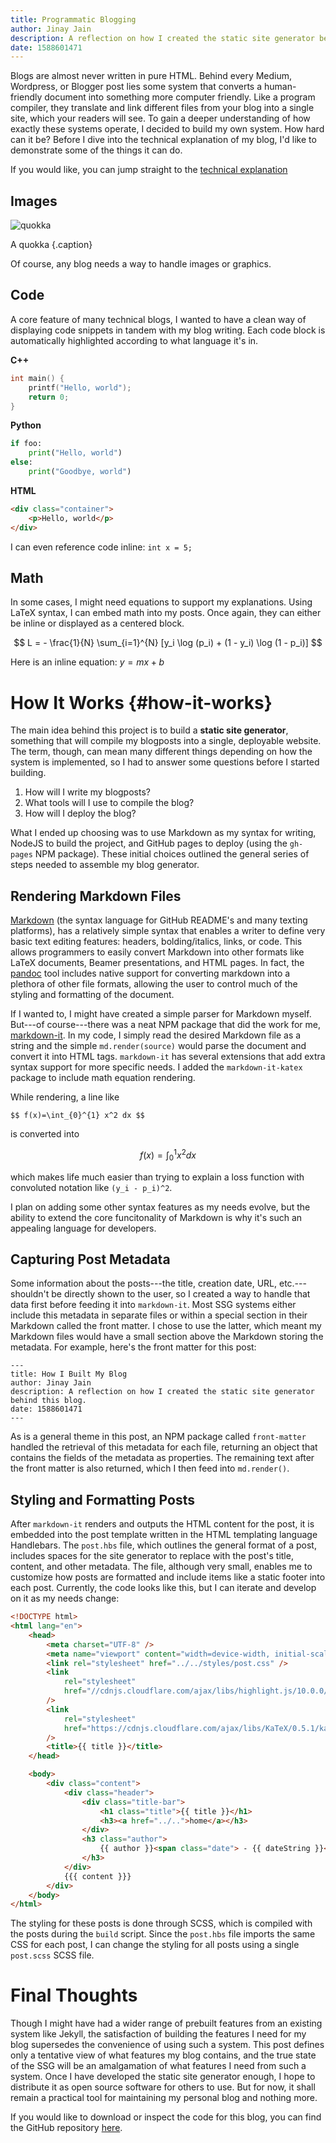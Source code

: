 ```yaml
---
title: Programmatic Blogging
author: Jinay Jain
description: A reflection on how I created the static site generator behind this blog.
date: 1588601471
---
```


Blogs are almost never written in pure HTML. Behind every Medium, Wordpress,
or Blogger post lies some system that converts a human-friendly document into
something more computer friendly. Like a program compiler, they translate and
link different files from your blog into a single site, which your
readers will see. To gain a deeper understanding of how exactly these systems
operate, I decided to build my own system. How hard can it be? Before I dive
into the technical explanation of my blog, I'd like to demonstrate some of
the things it can do.

If you would like, you can jump straight to the [technical explanation](#how-it-works)

## Images

![quokka](/images/quokka.jpg)

A quokka {.caption}

Of course, any blog needs a way to handle images or graphics.

## Code

A core feature of many technical blogs, I wanted to have a clean way of
displaying code snippets in tandem with my blog writing. Each code block is
automatically highlighted according to what language it's in.

**C++**

```cpp
int main() {
    printf("Hello, world");
    return 0;
}
```

**Python**

```python
if foo:
    print("Hello, world")
else:
    print("Goodbye, world")
```

**HTML**

```html
<div class="container">
    <p>Hello, world</p>
</div>
```

I can even reference code inline: `int x = 5;`

## Math

In some cases, I might need equations to support my explanations. Using LaTeX
syntax, I can embed math into my posts. Once again, they can either be inline
or displayed as a centered block.

$$ L = - \frac{1}{N} \sum_{i=1}^{N} [y_i \log (p_i) + (1 - y_i) \log (1 - p_i)] $$

Here is an inline equation: $y = mx+b$

# How It Works {#how-it-works}

The main idea behind this project is to build a **static site generator**,
something that will compile my blogposts into a single, deployable website.
The term, though, can mean many different things depending on how the system
is implemented, so I had to answer some questions before I started building.

1. How will I write my blogposts?
2. What tools will I use to compile the blog?
3. How will I deploy the blog?

What I ended up choosing was to use Markdown as my syntax for writing, NodeJS
to build the project, and GitHub pages to deploy (using the `gh-pages` NPM
package). These initial choices outlined the general series of steps needed to assemble my blog generator.

## Rendering Markdown Files

[Markdown](https://en.wikipedia.org/wiki/Markdown) (the syntax language for
GitHub README's and many texting platforms), has a relatively simple syntax
that enables a writer to define very basic text editing features: headers,
bolding/italics, links, or code. This allows programmers to easily convert Markdown into other formats like LaTeX documents, Beamer presentations, and HTML pages. In fact, the [pandoc](https://pandoc.org/) tool includes native support for converting markdown into a plethora of other file formats, allowing the user to control much of the styling and formatting of the document.

If I wanted to, I might have created a simple parser for Markdown myself.
But---of course---there was a neat NPM package that did the work for me,
[markdown-it](https://github.com/markdown-it/markdown-it). In my code, I
simply read the desired Markdown file as a string and the simple
`md.render(source)` would parse the document and convert it into HTML tags. `markdown-it` has several extensions that add extra syntax support for more specific needs. I added the `markdown-it-katex` package to include math equation rendering.

While rendering, a line like

```
$$ f(x)=\int_{0}^{1} x^2 dx $$
```

is converted into

$$f(x)=\int_{0}^{1} x^2 dx$$

which makes life much easier than trying to explain a loss function with convoluted notation like `(y_i - p_i)^2`.

I plan on adding some other syntax features as my needs evolve, but the ability to extend the core funcitonality of Markdown is why it's such an appealing language for developers.

## Capturing Post Metadata

Some information about the posts---the title, creation date, URL,
etc.---shouldn't be directly shown to the user, so I created a way to handle
that data first before feeding it into `markdown-it`. Most SSG systems either
include this metadata in separate files or within a special section in their
Markdown called the front matter. I chose to use the latter, which meant my
Markdown files would have a small section above the Markdown storing the
metadata. For example, here's the front matter for this post:

```
---
title: How I Built My Blog
author: Jinay Jain
description: A reflection on how I created the static site generator behind this blog.
date: 1588601471
---
```

As is a general theme in this post, an NPM package called `front-matter`
handled the retrieval of this metadata for each file, returning an object
that contains the fields of the metadata as properties. The remaining text
after the front matter is also returned, which I then feed into
`md.render()`.

## Styling and Formatting Posts

After `markdown-it` renders and outputs the HTML content for the post, it is
embedded into the post template written in the HTML templating language
Handlebars. The `post.hbs` file, which outlines the general format of a post,
includes spaces for the site generator to replace with the post's title,
content, and other metadata. The file, although very small, enables me to
customize how posts are formatted and include items like a static footer into
each post. Currently, the code looks like this, but I can iterate and develop
on it as my needs change:

```html
<!DOCTYPE html>
<html lang="en">
    <head>
        <meta charset="UTF-8" />
        <meta name="viewport" content="width=device-width, initial-scale=1.0" />
        <link rel="stylesheet" href="../../styles/post.css" />
        <link
            rel="stylesheet"
            href="//cdnjs.cloudflare.com/ajax/libs/highlight.js/10.0.0/styles/an-old-hope.min.css"
        />
        <link
            rel="stylesheet"
            href="https://cdnjs.cloudflare.com/ajax/libs/KaTeX/0.5.1/katex.min.css"
        />
        <title>{{ title }}</title>
    </head>

    <body>
        <div class="content">
            <div class="header">
                <div class="title-bar">
                    <h1 class="title">{{ title }}</h1>
                    <h3><a href="../..">home</a></h3>
                </div>
                <h3 class="author">
                    {{ author }}<span class="date"> - {{ dateString }}</span>
                </h3>
            </div>
            {{{ content }}}
        </div>
    </body>
</html>
```

The styling for these posts is done through SCSS, which is compiled with the
posts during the `build` script. Since the `post.hbs` file imports the same
CSS for each post, I can change the styling for all posts using a single
`post.scss` SCSS file.

# Final Thoughts

Though I might have had a wider range of prebuilt features from an existing
system like Jekyll, the satisfaction of building the features I need for my
blog supersedes the convenience of using such a system. This post defines
only a tentative view of what features my blog contains, and the true state
of the SSG will be an amalgamation of what features I need from such a
system. Once I have developed the static site generator enough, I hope to
distribute it as open source software for others to use. But for now, it
shall remain a practical tool for maintaining my personal blog and nothing
more.

If you would like to download or inspect the code for this blog, you can find the GitHub repository [here](https://github.com/jinayjain/blog).
